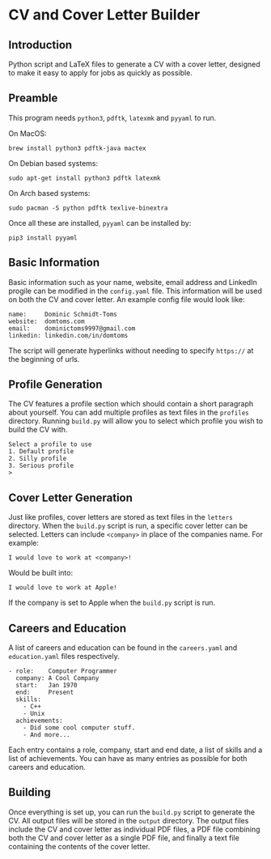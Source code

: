 # CV and Cover Letter Builder

## Introduction

Python script and LaTeX files to generate a CV with a cover letter, designed to make it easy to apply for jobs as quickly as possible.

## Preamble
This program needs `python3`, `pdftk`, `latexmk` and `pyyaml` to run.

On MacOS:

```
brew install python3 pdftk-java mactex
```

On Debian based systems:

```
sudo apt-get install python3 pdftk latexmk
```

On Arch based systems:

```
sudo pacman -S python pdftk texlive-binextra
```

Once all these are installed, `pyyaml` can be installed by:

```
pip3 install pyyaml
```

## Basic Information

Basic information such as your name, website, email address and LinkedIn progile can be modified in the `config.yaml` file. This information will be used on both the CV and cover letter. An example config file would look like:

```
name:     Dominic Schmidt-Toms
website:  domtoms.com
email:    dominictoms9997@gmail.com
linkedin: linkedin.com/in/domtoms
```

The script will generate hyperlinks without needing to specify `https://` at the beginning of urls.

## Profile Generation

The CV features a profile section which should contain a short paragraph about yourself. You can add multiple profiles as text files in the `profiles` directory. Running `build.py` will allow you to select which profile you wish to build the CV with.

```
Select a profile to use
1. Default profile
2. Silly profile
3. Serious profile
>
```

## Cover Letter Generation

Just like profiles, cover letters are stored as text files in the `letters` directory. When the `build.py` script is run, a specific cover letter can be selected. Letters can include `<company>` in place of the companies name. For example:

```
I would love to work at <company>!
```

Would be built into:

```
I would love to work at Apple!
```

If the company is set to Apple when the `build.py` script is run.

## Careers and Education

A list of careers and education can be found in the `careers.yaml` and `education.yaml` files respectively.

```
- role:    Computer Programmer
  company: A Cool Company
  start:   Jan 1970
  end:     Present
  skills:
    - C++
    - Unix
  achievements:
    - Did some cool computer stuff.
    - And more...
```

Each entry contains a role, company, start and end date, a list of skills and a list of achievements. You can have as many entries as possible for both careers and education.

## Building

Once everything is set up, you can run the `build.py` script to generate the CV. All output files will be stored in the `output` directory. The output files include the CV and cover letter as individual PDF files, a PDF file combining both the CV and cover letter as a single PDF file, and finally a text file containing the contents of the cover letter.


